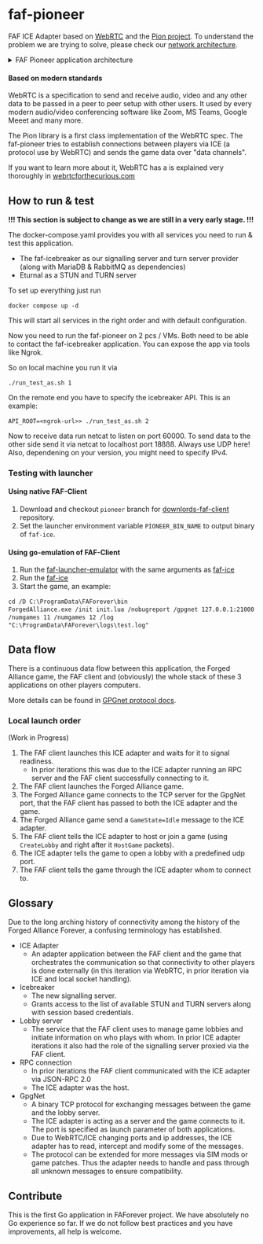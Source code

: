 # faf-pioneer
FAF ICE Adapter based on [WebRTC](https://webrtc.org/) and the [Pion project](https://github.com/pion).
To understand the problem we are trying to solve, please check our [network architecture](docs/network_architecture.md).


<details>

<summary>FAF Pioneer application architecture</summary>

![application-architecture.svg](docs/diagrams/application-architecture.svg)

</details>

#### Based on modern standards

WebRTC is a specification to send and receive audio, video and any other data to be passed in a peer to peer setup with other users. It used by every modern audio/video conferencing software like Zoom, MS Teams, Google Meeet and many more.

The Pion library is a first class implementation of the WebRTC spec. The faf-pioneer tries to establish connections between players via ICE (a protocol use by WebRTC) and sends the game data over "data channels".


If you want to learn more about it, WebRTC has a is explained very thoroughly in [webrtcforthecurious.com](https://webrtcforthecurious.com/)

## How to run & test

**!!! This section is subject to change as we are still in a very early stage. !!!**

The docker-compose.yaml provides you with all services you need to run & test this application.

* The faf-icebreaker as our signalling server and turn server provider (along with MariaDB & RabbitMQ as dependencies)
* Eturnal as a STUN and TURN server

To set up everything just run

```shell script
docker compose up -d
```
This will start all services in the right order and with default configuration.

Now you need to run the faf-pioneer on 2 pcs / VMs. Both need to be able to contact the faf-icebreaker application. You can expose the app via tools like Ngrok.

So on local machine you run it via
```shell script
./run_test_as.sh 1
```

On the remote end you have to specify the icebreaker API. This is an example:
````shell script
API_ROOT=<ngrok-url>> ./run_test_as.sh 2
````

Now to receive data run netcat to listen on port 60000. To send data to the other side send it via netcat to localhost port 18ßßß.
Always use UDP here! Also, dependening on your version, you might need to specify IPv4.

### Testing with launcher

#### Using native FAF-Client
1. Download and checkout `pioneer` branch for [downlords-faf-client](https://github.com/FAForever/downlords-faf-client/tree/pioneer) repository.
2. Set the launcher environment variable `PIONEER_BIN_NAME` to output binary of `faf-ice`.

#### Using go-emulation of FAF-Client

1. Run the [faf-launcher-emulator](./cmd/faf-launcher-emulator/main.go) with the same arguments 
as [faf-ice](./cmd/faf-ice/main.go)
2. Run the [faf-ice](./cmd/faf-ice/main.go)
3. Start the game, an example:
```
cd /D C:\ProgramData\FAForever\bin
ForgedAlliance.exe /init init.lua /nobugreport /gpgnet 127.0.0.1:21000 /numgames 11 /numgames 12 /log "C:\ProgramData\FAForever\logs\test.log"
```

## Data flow

There is a continuous data flow between this application, the Forged Alliance game, the FAF client and (obviously) the whole stack of these 3 applications on other players computers.

More details can be found in [GPGnet protocol docs](docs/gpgnet.md).

### Local launch order
(Work in Progress)
1. The FAF client launches this ICE adapter and waits for it to signal readiness.
    * In prior iterations this was due to the ICE adapter running an RPC server and the FAF client successfully connecting to it. 
2. The FAF client launches the Forged Alliance game.
3. The Forged Alliance game connects to the TCP server for the GpgNet port, that the FAF client has passed to both the ICE adapter and the game.
4. The Forged Alliance game send a `GameState=Idle` message to the ICE adapter.
5. The FAF client tells the ICE adapter to host or join a game (using `CreateLobby` and right after it `HostGame` packets).
6. The ICE adapter tells the game to open a lobby with a predefined udp port.
7. The FAF client tells the game through the ICE adapter whom to connect to.


## Glossary

Due to the long arching history of connectivity among the history of the Forged Alliance Forever, a confusing terminology has established.

* ICE Adapter
  * An adapter application between the FAF client and the game that orchestrates the communication so that connectivity to other players is done externally (in this iteration via WebRTC, in prior iteration via ICE and local socket handling).
* Icebreaker
  * The new signalling server.
  * Grants access to the list of available STUN and TURN servers along with session based credentials.
* Lobby server
  * The service that the FAF client uses to manage game lobbies and initiate information on who plays with whom. In prior ICE adapter iterations it also had the role of the signalling server proxied via the FAF client.
* RPC connection
  * In prior iterations the FAF client communicated with the ICE adapter via JSON-RPC 2.0
  * The ICE adapter was the host.
* GpgNet
  * A binary TCP protocol for exchanging messages between the game and the lobby server.
  * The ICE adapter is acting as a server and the game connects to it. The port is specified as launch parameter of both applications.
  * Due to WebRTC/ICE changing ports and ip addresses, the ICE adapter has to read, intercept and modify some of the messages.
  * The protocol can be extended for more messages via SIM mods or game patches. Thus the adapter needs to handle and pass through all unknown messages to ensure compatibility.

## Contribute

This is the first Go application in FAForever project. We have absolutely no Go experience so far. If we do not follow best practices and you have improvements, all help is welcome.